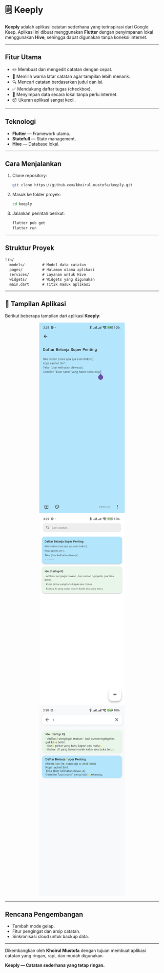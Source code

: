 # 🗒️ Keeply

**Keeply** adalah aplikasi catatan sederhana yang terinspirasi dari Google Keep. Aplikasi ini dibuat menggunakan **Flutter** dengan penyimpanan lokal menggunakan **Hive**, sehingga dapat digunakan tanpa koneksi internet.

---

## Fitur Utama

* ✏️ Membuat dan mengedit catatan dengan cepat.
* 🎨 Memilih warna latar catatan agar tampilan lebih menarik.
* 🔍 Mencari catatan berdasarkan judul dan isi.
* ✅ Mendukung daftar tugas (checkbox).
* 💾 Menyimpan data secara lokal tanpa perlu internet.
* 📦 Ukuran aplikasi sangat kecil.

---

## Teknologi

* **Flutter** — Framework utama.
* **Statefull** — State management.
* **Hive** — Database lokal.

---

## Cara Menjalankan

1. Clone repository:

   ```bash
   git clone https://github.com/khoirul-mustofa/keeply.git
   ```
2. Masuk ke folder proyek:

   ```bash
   cd keeply
   ```
3. Jalankan perintah berikut:

   ```bash
   flutter pub get
   flutter run
   ```

---

## Struktur Proyek

```
lib/
  models/        # Model data catatan
  pages/         # Halaman utama aplikasi
  services/      # Layanan untuk Hive
  widgets/       # Widgets yang digunakan
  main.dart      # Titik masuk aplikasi
```

---

## 📱 Tampilan Aplikasi

Berikut beberapa tampilan dari aplikasi **Keeply**:

<p align="center">
  <img src="https://github.com/khoirul-mustofa/keeply/blob/main/assets/screenshots/editor.jpg" width="280"/>
  <img src="https://github.com/khoirul-mustofa/keeply/blob/main/assets/screenshots/home.jpg" width="280"/>
  <img src="https://github.com/khoirul-mustofa/keeply/blob/main/assets/screenshots/search.jpg" width="280"/>
</p>


---


## Rencana Pengembangan

* Tambah mode gelap.
* Fitur pengingat dan arsip catatan.
* Sinkronisasi cloud untuk backup data.

---

Dikembangkan oleh **Khoirul Mustofa** dengan tujuan membuat aplikasi catatan yang ringan, rapi, dan mudah digunakan.

**Keeply — Catatan sederhana yang tetap ringan.**
